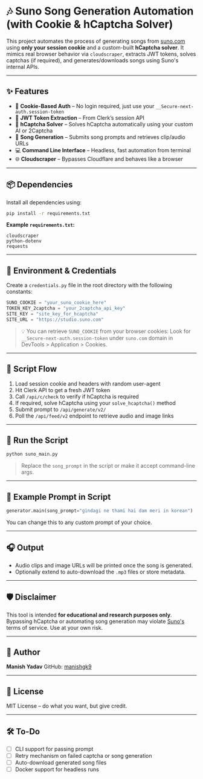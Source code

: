 # 🎶 Suno Song Generation Automation (with Cookie & hCaptcha Solver)

This project automates the process of generating songs from [suno.com](https://suno.com) using **only your session cookie** and a custom-built **hCaptcha solver**. It mimics real browser behavior via `cloudscraper`, extracts JWT tokens, solves captchas (if required), and generates/downloads songs using Suno's internal APIs.

---

## ✨ Features

- 🍪 **Cookie-Based Auth** – No login required, just use your `__Secure-next-auth.session-token`
- 🔐 **JWT Token Extraction** – From Clerk’s session API
- 🧩 **hCaptcha Solver** – Solves hCaptcha automatically using your custom AI or 2Captcha
- 🎵 **Song Generation** – Submits song prompts and retrieves clip/audio URLs
- 💻 **Command Line Interface** – Headless, fast automation from terminal
- 🌐 **Cloudscraper** – Bypasses Cloudflare and behaves like a browser

---

## 📦 Dependencies

Install all dependencies using:

```bash
pip install -r requirements.txt
````

**Example `requirements.txt`:**

```
cloudscraper
python-dotenv
requests
```

---

## 🔐 Environment & Credentials

Create a `credentials.py` file in the root directory with the following constants:

```python
SUNO_COOKIE = "your_suno_cookie_here"
TOKEN_KEY_2captcha = "your_2captcha_api_key"
SITE_KEY = "site_key_for_hcaptcha"
SITE_URL = "https://studio.suno.com"
```

> 💡 You can retrieve `SUNO_COOKIE` from your browser cookies:
> Look for `__Secure-next-auth.session-token` under `suno.com` domain in DevTools > Application > Cookies.

---

## 🧠 Script Flow

1. Load session cookie and headers with random user-agent
2. Hit Clerk API to get a fresh JWT token
3. Call `/api/c/check` to verify if hCaptcha is required
4. If required, solve hCaptcha using your `solve_hcaptcha()` method
5. Submit prompt to `/api/generate/v2/`
6. Poll the `/api/feed/v2` endpoint to retrieve audio and image links

---

## 🚀 Run the Script

```bash
python suno_main.py
```

> Replace the `song_prompt` in the script or make it accept command-line args.

---

## 📝 Example Prompt in Script

```python
generator.main(song_prompt="gindagi ne thami hai dam meri in korean")
```

You can change this to any custom prompt of your choice.

---

## 🎧 Output

* Audio clips and image URLs will be printed once the song is generated.
* Optionally extend to auto-download the `.mp3` files or store metadata.

---

## 🛡️ Disclaimer

This tool is intended **for educational and research purposes only**.
Bypassing hCaptcha or automating song generation may violate [Suno's](https://suno.com) terms of service. Use at your own risk.

---

## 👤 Author

**Manish Yadav**
GitHub: [manishgk9](https://github.com/manishgk9)

---

## 📄 License

MIT License – do what you want, but give credit.

---

## 🛠️ To-Do

* [ ] CLI support for passing prompt
* [ ] Retry mechanism on failed captcha or song generation
* [ ] Auto-download generated song files
* [ ] Docker support for headless runs

```
